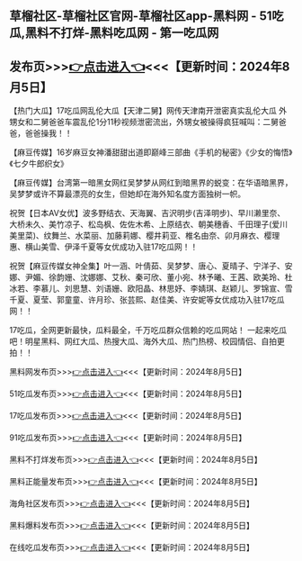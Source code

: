 草榴社区-草榴社区官网-草榴社区app-黑料网  - 51吃瓜,黑料不打烊-黑料吃瓜网 - 第一吃瓜网
------------------------
发布页>>><a href="https://baoliaowang.github.io/caoliushequ.github.io/">👉点击进入👈</a><<<【更新时间：2024年8月5日】
------------------------
【热门大瓜】17吃瓜网乱伦大瓜【天津二舅】网传天津南开泄密真实乱伦大瓜 外甥女和二舅爸爸车震乱伦1分11秒视频泄密流出，外甥女被操得疯狂喊叫：二舅爸爸，爸爸操我！！

【麻豆传媒】16岁麻豆女神潘甜甜出道即巅峰三部曲《手机的秘密》《少女的悔悟》《七夕牛郎织女》

【麻豆传媒】台湾第一暗黑女网红吴梦梦从网红到暗黑界的蜕变：在华语暗黑界，吴梦梦或许不算最漂亮的女生，但她却在海外知名度方面独树一帜。

祝贺【日本AV女优】波多野结衣、天海翼、吉沢明步(吉泽明步)、早川濑里奈、大桥未久、美竹凉子、松岛枫、佐佐木希、上原结衣、朝美穗香、千田理子(爱川美里菜)、纹舞兰、水菜丽、加藤莉娜、樱井莉亚、椎名由奈、卯月麻衣、樱理惠、横山美雪、伊泽千夏等女优成功入驻17吃瓜网！！

祝贺【麻豆传媒女神全集】叶一涵、叶倩茹、吴梦梦、唐心、夏晴子、宁洋子、安娜、尹媚、徐韵姗、沈娜娜、艾秋、秦可欣、董小宛、林予曦、王茜、欧美玲、杜冰若、李慕儿、刘思慧、刘语姗、欧阳晶、林思妤、李婧琪、赵颖儿、罗锦宣、雪千夏、夏莹、郭童童、许月珍、张芸熙、赵佳美、许安妮等女优成功入驻17吃瓜网！！

17吃瓜，全网更新最快，瓜料最全，千万吃瓜群众信赖的吃瓜网站！ 一起来吃瓜吧！明星黑料、网红大瓜、热搜大瓜、海外大瓜、热门热榜、校园情侣、自拍更拍！！

黑料网发布页>>><a href="https://jige1999.github.io/haijiaoshequ.github.io/">👉点击进入👈</a><<<【更新时间：2024年8月5日】
 
51吃瓜发布页>>><a href="https://jige1999.github.io/dujiabaoliao/">👉点击进入👈</a><<<【更新时间：2024年8月5日】
 
17吃瓜发布页>>><a href="https://jige1999.github.io/heiliaowang.github.io/">👉点击进入👈</a><<<【更新时间：2024年8月5日】
 
91吃瓜发布页>>><a href="https://jige1999.github.io/heiliao.github.io/">👉点击进入👈</a><<<【更新时间：2024年8月5日】
 
黑料不打烊发布页>>><a href="https://jige1999.github.io/chigua.github.io/">👉点击进入👈</a><<<【更新时间：2024年8月5日】
 
黑料正能量发布页>>><a href="https://baoliaowang.github.io/heiliaowang.github.io/">👉点击进入👈</a><<<【更新时间：2024年8月5日】
 
海角社区发布页>>><a href="https://heiliaoktv.github.io/chigua.github.io/">👉点击进入👈</a><<<【更新时间：2024年8月5日】
 
黑料爆料发布页>>><a href="https://baoliaowang.github.io/chigua51fun.github.io/">👉点击进入👈</a><<<【更新时间：2024年8月5日】

在线吃瓜发布页>>><a href="https://baoliaowang.github.io/caoliushequ.github.io/">👉点击进入👈</a><<<【更新时间：2024年8月5日】



